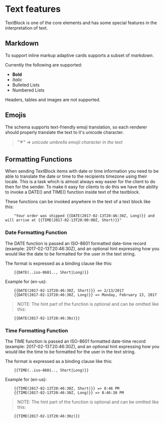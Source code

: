 # Text features
TextBlock is one of the core elements and has some special features in the interpretation of text.

## Markdown
To support inline markup adaptive cards supports a subset of *markdown*.  

Currently the following are supported:
* **Bold**
* *Italic*
* Bulleted Lists
* Numbered Lists

Headers, tables and images are not supported.

## Emojis
The schema supports text-friendly emoji translation, so each renderer should properly translate the text to it's unicode character.

> ":umbrella:" => *unicode umbrella emojii character in the text*

## Formatting Functions

When sending TextBlock items with date or time information you need to be able to translate the date or time to the
recipients timezone using their locale.  This is a task which is almost always way easier for the client to do then
for the sender.  To make it easy for clients to do this we have the ability to invoke a DATE() and TIME() function
inside text of the textblock.

These functions can be invoked anywhere in the text of a text block like this:

```
    "Your order was shipped {{DATE(2017-02-13T20:46:30Z, Long)}} and will arrive at {{TIME(2017-02-13T20:00:00Z, Short)}}" 
```

### Date Formatting Function

The DATE function is passed an ISO-8601 formatted date-time record (example: 2017-02-13T20:46:30Z), and an optional hint expressing
how you would like the date to be formatted for the user in the text string.

The format is expressed as a binding clause like this:

```
    {{DATE(..iso-8601.., Short|Long)}}
```

Example for (en-us):
```
    {{DATE(2017-02-13T20:46:30Z, Short)}} => 2/13/2017
    {{DATE(2017-02-13T20:46:30Z, Long)}} => Monday, February 13, 2017
```
> NOTE: The hint part of the function is optional and can be omitted like this:
```
    {{DATE(2017-02-13T20:46:30z)}}
```

### Time Formatting Function

The TIME function is passed an ISO-8601 formatted date-time record (example: 2017-02-13T20:46:30Z), and an optional hint expressing
how you would like the time to be formatted for the user in the text string.

The format is expressed as a binding clause like this:

```
    {{TIME(..iso-8601.., Short|Long)}}
```
Example for (en-us):
```
    {{TIME(2017-02-13T20:46:30Z, Short)}} => 8:46 PM
    {{TIME(2017-02-13T20:46:30Z, Long)}} => 8:46:30 PM
```
> NOTE: The hint part of the function is optional and can be omitted like this:

```
    {{TIME(2017-02-13T20:46:30z)}}
```

